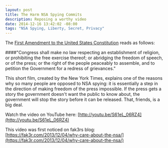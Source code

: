 ```yaml
---
layout: post
title: The Harm NSA Spying Commits
description: Reposing a worthy video
date: 2014-12-16 13:42:02 -08:00
tags: "NSA Spying, Liberty, Secret, Privacy"
---
```


The [First Amendment to the United States Constitution](https://en.wikipedia.org/wiki/First_Amendment_to_the_United_States_Constitution) reads as follows:

####"Congress shall make no law respecting an establishment of religion, or prohibiting the free exercise thereof; or abridging the freedom of speech, or of the press; or the right of the people peaceably to assemble, and to petition the Government for a redress of grievances."

This short film, created by the New York Times, explains one of the reasons why so many people are opposed to NSA spying: it is essentially a step in the direction of making freedom of the press impossible. If the press gets a story the government doesn't want the public to know about, the government will stop the story before it can be released. That, friends, is a big deal.

Watch the video on YouTube here: [http://youtu.be/S61eL_06RZ4](http://youtu.be/S61eL_06RZ4)

This video was first noticed on fak3rs blog: [https://fak3r.com/2013/12/04/why-care-about-the-nsa/](https://fak3r.com/2013/12/04/why-care-about-the-nsa/)